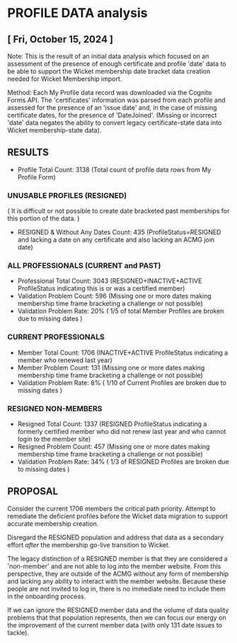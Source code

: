 # PROFILE DATA analysis

##  [ Fri, October 15, 2024 ]

Note: This is the result of an initial data analysis which focused on an assessment of the presence of enough certificate and profile 'date' data to be able to support the Wicket membership date bracket data creation needed for Wicket Membership import. 

Method: Each My Profile data record was downloaded via the Cognito Forms API. The 'certificates' information was parsed from each profile and assessed for the presence of an 'issue date' and, in the case of missing certificate dates, for the presence of 'DateJoined'. (Missing or incorrect 'date' data negates the ability to convert legacy certificate-state data into Wicket membership-state data).


## RESULTS

- Profile Total Count: 3138 (Total count of profile data rows from My Profile Form)

### UNUSABLE PROFILES (RESIGNED)

( It is difficult or not possible to create date bracketed past memberships for this portion of the data. )

- RESIGNED & Without Any Dates Count: 435 (ProfileStatus=RESIGNED and lacking a date on any certificate and also lacking an ACMG join date)

### ALL PROFESSIONALS (CURRENT and PAST)

- Professional Total Count: 3043 (RESIGNED+INACTIVE+ACTIVE ProfileStatus indicating this is or was a certified member)
- Validation Problem Count: 596 (Missing one or more dates making membership time frame bracketing a challenge or not possible)
- Validation Problem Rate: 20% ( 1/5 of total Member Profiles are broken due to missing dates )


### CURRENT PROFESSIONALS

- Member Total Count: 1706 (INACTIVE+ACTIVE ProfileStatus indicating a member who renewed last year)
- Member Problem Count: 131 (Missing one or more dates making membership time frame bracketing a challenge or not possible)
- Validation Problem Rate: 8% ( 1/10 of Current Profiles are broken due to missing dates )


### RESIGNED NON-MEMBERS

- Resigned Total Count: 1337 (RESIGNED ProfileStatus indicating a formerly certified member who did not renew last year and who cannot login to the member site)
- Resigned Problem Count: 457 (Missing one or more dates making membership time frame bracketing a challenge or not possible)
- Validation Problem Rate: 34% ( 1/3 of RESIGNED Profiles are broken due to missing dates )


## PROPOSAL

Consider the current 1706 members the critical path priority. Attempt to remediate the deficient profiles before the Wicket data migration to support accurate membership creation.

Disregard the RESIGNED population and address that data as a secondary effort *after* the membership go-live transition to Wicket. 

The legacy distinction of a RESIGNED member is that they are considered a 'non-member' and are not able to log into the member website. From this perspective, they are outside of the ACMG without any form of membership and lacking any ability to interact with the member website. Because these people are not invited to log in, there is no immediate need to include them in the onboarding process. 

If we can ignore the RESIGNED member data and the volume of data quality problems that that population represents, then we can focus our energy on the improvement of the current member data (with only 131 date issues to tackle). 